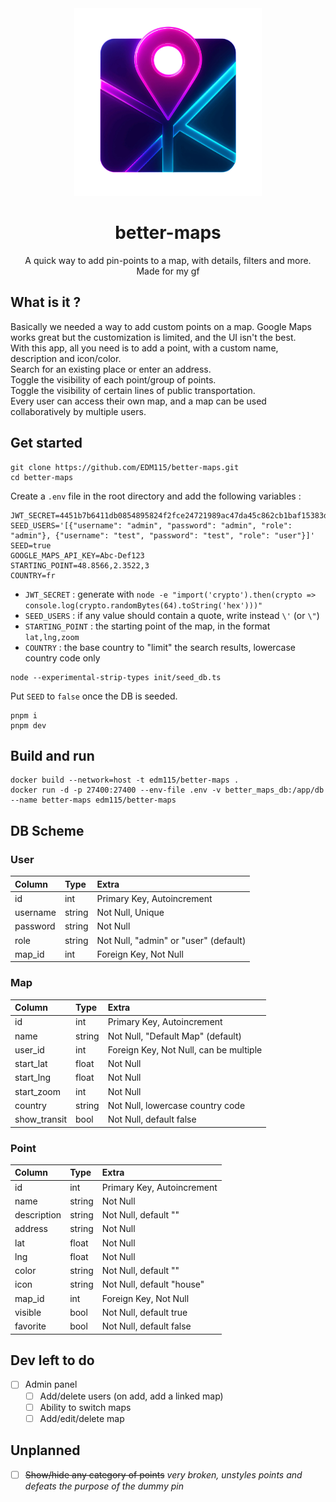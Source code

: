 <div align="center">

<img src="https://raw.githubusercontent.com/EDM115/better-maps/master/public/images/logo.webp" alt="Better Maps" width="300" height="300">

# better-maps
A quick way to add pin-points to a map, with details, filters and more.  
Made for my gf

</div>

## What is it ?
Basically we needed a way to add custom points on a map. Google Maps works great but the customization is limited, and the UI isn't the best.  
With this app, all you need is to add a point, with a custom name, description and icon/color.  
Search for an existing place or enter an address.  
Toggle the visibility of each point/group of points.  
Toggle the visibility of certain lines of public transportation.  
Every user can access their own map, and a map can be used collaboratively by multiple users.

## Get started
```pwsh
git clone https://github.com/EDM115/better-maps.git
cd better-maps
```
Create a `.env` file in the root directory and add the following variables :
```env
JWT_SECRET=4451b7b6411db0854895824f2fce24721989ac47da45c862cb1baf15383dbc6ef07c1f700304693dde08207bcf75e7e50ad9b146e8bdc4ebf16ade6e6cb9f173
SEED_USERS='[{"username": "admin", "password": "admin", "role": "admin"}, {"username": "test", "password": "test", "role": "user"}]'
SEED=true
GOOGLE_MAPS_API_KEY=Abc-Def123
STARTING_POINT=48.8566,2.3522,3
COUNTRY=fr
```
- `JWT_SECRET` : generate with `node -e "import('crypto').then(crypto => console.log(crypto.randomBytes(64).toString('hex')))"`
- `SEED_USERS` : if any value should contain a quote, write instead `\'` (or `\"`)
- `STARTING_POINT` : the starting point of the map, in the format `lat,lng,zoom`
- `COUNTRY` : the base country to "limit" the search results, lowercase country code only
```pwsh
node --experimental-strip-types init/seed_db.ts
```
Put `SEED` to `false` once the DB is seeded.
```pwsh
pnpm i
pnpm dev
```

## Build and run
```pwsh
docker build --network=host -t edm115/better-maps .
docker run -d -p 27400:27400 --env-file .env -v better_maps_db:/app/db --name better-maps edm115/better-maps
```

## DB Scheme
### User
| Column   | Type   | Extra                                 |
| :------- | :----- | :------------------------------------ |
| id       | int    | Primary Key, Autoincrement            |
| username | string | Not Null, Unique                      |
| password | string | Not Null                              |
| role     | string | Not Null, "admin" or "user" (default) |
| map_id   | int    | Foreign Key, Not Null                 |

### Map
| Column       | Type   | Extra                                  |
| :----------- | :----- | :------------------------------------- |
| id           | int    | Primary Key, Autoincrement             |
| name         | string | Not Null, "Default Map" (default)      |
| user_id      | int    | Foreign Key, Not Null, can be multiple |
| start_lat    | float  | Not Null                               |
| start_lng    | float  | Not Null                               |
| start_zoom   | int    | Not Null                               |
| country      | string | Not Null, lowercase country code       |
| show_transit | bool   | Not Null, default false                |

### Point
| Column      | Type   | Extra                      |
| :---------- | :----- | :------------------------- |
| id          | int    | Primary Key, Autoincrement |
| name        | string | Not Null                   |
| description | string | Not Null, default ""       |
| address     | string | Not Null                   |
| lat         | float  | Not Null                   |
| lng         | float  | Not Null                   |
| color       | string | Not Null, default ""       |
| icon        | string | Not Null, default "house"  |
| map_id      | int    | Foreign Key, Not Null      |
| visible     | bool   | Not Null, default true     |
| favorite    | bool   | Not Null, default false    |

## Dev left to do
- [ ] Admin panel
  - [ ] Add/delete users (on add, add a linked map)
  - [ ] Ability to switch maps
  - [ ] Add/edit/delete map

## Unplanned
- [ ] ~~Show/hide any category of points~~ *very broken, unstyles points and defeats the purpose of the dummy pin*
